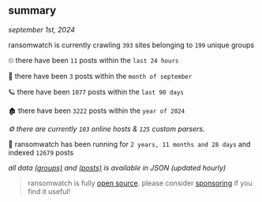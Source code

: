 
## summary
_september 1st, 2024_

ransomwatch is currently crawling `393` sites belonging to `199` unique groups

⏲ there have been `11` posts within the `last 24 hours`

🦈 there have been `3` posts within the `month of september`

🪐 there have been `1077` posts within the `last 90 days`

🏚 there have been `3222` posts within the `year of 2024`

_⚙️ there are currently `103` online hosts & `125` custom parsers._

🦕 ransomwatch has been running for `2 years, 11 months and 28 days` and indexed `12679` posts

_all data  [(groups)](http://ransomwhat.telemetry.ltd/groups) and [(posts)](http://ransomwhat.telemetry.ltd/posts) is available in JSON (updated hourly)_

> ransomwatch is fully [open source](https://github.com/joshhighet/ransomwatch#ransomwatch--). please consider [sponsoring](https://github.com/sponsors/joshhighet) if you find it useful!
